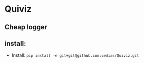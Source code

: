 # Quiviz
Cheap logger
--------------------------------------

## install:
- Install: `pip install -e git+git@github.com:cedias/Quiviz.git`
